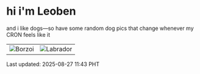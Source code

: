 # hi i'm Leoben

and i like dogs—so have some random dog pics that change whenever my CRON feels like it

|  |  |
|--------|----------|
| ![Borzoi](https://random-dog-vercel.vercel.app/api/random-borzoi?v=1756266204) | ![Labrador](https://random-dog-vercel.vercel.app/api/random-labrador?v=1756266204) |

Last updated: 2025-08-27 11:43 PHT
